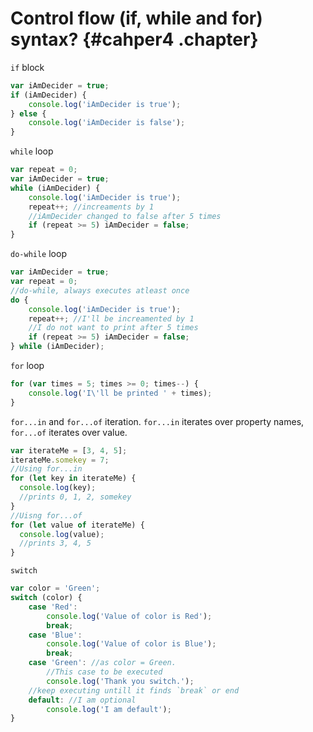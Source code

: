 # Control flow (if, while and for) syntax? {#cahper4 .chapter}

`if` block

```js
var iAmDecider = true;
if (iAmDecider) {
	console.log('iAmDecider is true');
} else {
	console.log('iAmDecider is false');
}
```

`while` loop

```js
var repeat = 0;
var iAmDecider = true;
while (iAmDecider) {
	console.log('iAmDecider is true');
	repeat++; //increaments by 1
	//iAmDecider changed to false after 5 times
	if (repeat >= 5) iAmDecider = false;
}
```

`do-while` loop

```js
var iAmDecider = true;
var repeat = 0;
//do-while, always executes atleast once
do {
	console.log('iAmDecider is true');
	repeat++; //I'll be increamented by 1
	//I do not want to print after 5 times
	if (repeat >= 5) iAmDecider = false;
} while (iAmDecider);
```

`for` loop

```js
for (var times = 5; times >= 0; times--) {
	console.log('I\'ll be printed ' + times);
}
``` 
`for...in` and `for...of` iteration. `for...in` iterates over property names, `for...of` iterates over value.
```js
var iterateMe = [3, 4, 5];
iterateMe.somekey = 7;
//Using for...in
for (let key in iterateMe) {
  console.log(key);
  //prints 0, 1, 2, somekey
}
//Uisng for...of
for (let value of iterateMe) {
  console.log(value);
  //prints 3, 4, 5
}
```

`switch`

```js
var color = 'Green';
switch (color) {
	case 'Red':
		console.log('Value of color is Red');
		break;
	case 'Blue':
		console.log('Value of color is Blue');
		break;
	case 'Green': //as color = Green.
		//This case to be executed
		console.log('Thank you switch.');
	//keep executing untill it finds `break` or end
	default: //I am optional
		console.log('I am default');
}
```